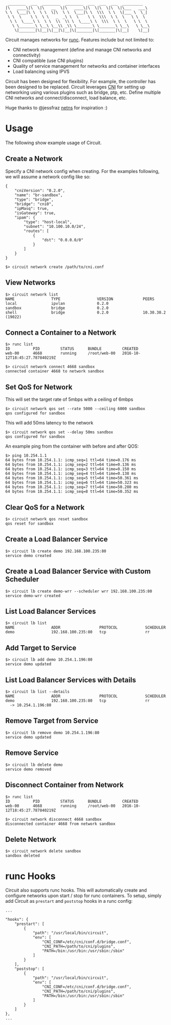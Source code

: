 ```
 ________  ___  ________  ________  ___  ___  ___  _________
|\   ____\|\  \|\   __  \|\   ____\|\  \|\  \|\  \|\___   ___\
\ \  \___|\ \  \ \  \|\  \ \  \___|\ \  \\\  \ \  \|___ \  \_|
 \ \  \    \ \  \ \   _  _\ \  \    \ \  \\\  \ \  \   \ \  \
  \ \  \____\ \  \ \  \\  \\ \  \____\ \  \\\  \ \  \   \ \  \
   \ \_______\ \__\ \__\\ _\\ \_______\ \_______\ \__\   \ \__\
    \|_______|\|__|\|__|\|__|\|_______|\|_______|\|__|    \|__|

```

Circuit manages networks for [runc](https://runc.io).  Features include
but not limited to:

- CNI network management (define and manage CNI networks and connectivity)
- CNI compatible (use CNI plugins)
- Quality of service management for networks and container interfaces
- Load balancing using IPVS

Circuit has been designed for flexibility.  For example, the controller has
been designed to be replaced.  Circuit leverages
[CNI](https://github.com/containernetworking/cni)
for setting up networking using various plugins such as bridge, ptp, etc.
Define multiple CNI networks and connect/disconnect, load balance, etc.

Huge thanks to @jessfraz [netns](https://github.com/jessfraz/netns) for
inspiration :)

# Usage
The following show example usage of Circuit.

## Create a Network

Specify a CNI network config when creating.  For the examples following, we
will assume a network config like so:

```
{
    "cniVersion": "0.2.0",
    "name": "br-sandbox",
    "type": "bridge",
    "bridge": "cni0",
    "ipMasq": true,
    "isGateway": true,
    "ipam": {
        "type": "host-local",
        "subnet": "10.100.10.0/24",
        "routes": [
            {
                "dst": "0.0.0.0/0"
            }
        ]
    }
}
```

```
$> circuit network create /path/to/cni.conf
```

## View Networks
```
$> circuit network list
NAME                TYPE                VERSION             PEERS
local               ipvlan              0.2.0
sandbox             bridge              0.2.0
shell               bridge              0.2.0               10.30.30.2 (19022)
```

## Connect a Container to a Network
```
$> runc list
ID          PID         STATUS      BUNDLE         CREATED
web-00      4668        running     /root/web-00   2016-10-12T18:45:27.787840219Z

$> circuit network connect 4668 sandbox
connected container 4668 to network sandbox
```

## Set QoS for Network
This will set the target rate of 5mbps with a ceiling of 6mbps
```
$> circuit network qos set --rate 5000 --ceiling 6000 sandbox
qos configured for sandbox
```

This will add 50ms latency to the network
```
$> circuit network qos set --delay 50ms sandbox
qos configured for sandbox
```

An example ping from the container with before and after QOS:

```
$> ping 10.254.1.1
64 bytes from 10.254.1.1: icmp_seq=1 ttl=64 time=0.176 ms
64 bytes from 10.254.1.1: icmp_seq=2 ttl=64 time=0.136 ms
64 bytes from 10.254.1.1: icmp_seq=3 ttl=64 time=0.150 ms
64 bytes from 10.254.1.1: icmp_seq=4 ttl=64 time=0.138 ms
64 bytes from 10.254.1.1: icmp_seq=5 ttl=64 time=50.361 ms
64 bytes from 10.254.1.1: icmp_seq=6 ttl=64 time=50.323 ms
64 bytes from 10.254.1.1: icmp_seq=7 ttl=64 time=50.280 ms
64 bytes from 10.254.1.1: icmp_seq=8 ttl=64 time=50.352 ms
```

## Clear QoS for a Network
```
$> circuit network qos reset sandbox
qos reset for sandbox
```

## Create a Load Balancer Service
```
$> circuit lb create demo 192.168.100.235:80
service demo created
```

## Create a Load Balancer Service with Custom Scheduler
```
$> circuit lb create demo-wrr --scheduler wrr 192.168.100.235:80
service demo-wrr created
```
## List Load Balancer Services
```
$> circuit lb list
NAME                ADDR                 PROTOCOL            SCHEDULER
demo                192.168.100.235:80   tcp                 rr
```

## Add Target to Service
```
$> circuit lb add demo 10.254.1.196:80
service demo updated
```

## List Load Balancer Services with Details
```
$> circuit lb list --details
NAME                ADDR                 PROTOCOL            SCHEDULER
demo                192.168.100.235:80   tcp                 rr
  -> 10.254.1.196:80
```

## Remove Target from Service
```
$> circuit lb remove demo 10.254.1.196:80
service demo updated
```

## Remove Service
```
$> circuit lb delete demo
service demo removed
```

## Disconnect Container from Network
```
$> runc list
ID          PID         STATUS      BUNDLE         CREATED
web-00      4668        running     /root/web-00   2016-10-12T18:45:27.787840219Z

$> circuit network disconnect 4668 sandbox
disconnected container 4668 from network sandbox
```

## Delete Network
```
$> circuit network delete sandbox
sandbox deleted
```

# runc Hooks
Circuit also supports runc hooks.  This will automatically create and configure
networks upon start / stop for runc containers.  To setup, simply add Circuit
as `prestart` and `poststop` hooks in a runc config:

```
...

"hooks": {
    "prestart": [
        {
            "path": "/usr/local/bin/circuit",
            "env": [
                "CNI_CONF=/etc/cni/conf.d/bridge.conf",
                "CNI_PATH=/path/to/cni/plugins",
                "PATH=/bin:/usr/bin:/usr/sbin:/sbin"
            ]
        }
    ],
    "poststop": [
        {
            "path": "/usr/local/bin/circuit",
            "env": [
                "CNI_CONF=/etc/cni/conf.d/bridge.conf",
                "CNI_PATH=/path/to/cni/plugins",
                "PATH=/bin:/usr/bin:/usr/sbin:/sbin"
            ]
        }
    ]
},
...
```
